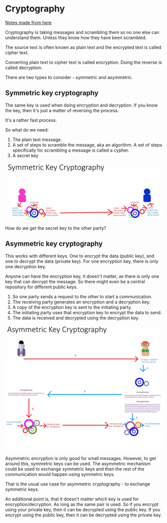 # Cryptography

[Notes made from here](https://www.youtube.com/watch?v=v8nlTZleKFw&list=PLTd6ceoshprcUyoyOQ_2dCvr5GPi5w_T7&index=2)

Cryptography is taking messages and scrambling them so no one else can understand them.
Unless they know how they have been scrambled.

The source text is often known as plain text and the encrypted text is called cipher text.

Converting plain text to cipher text is called encryption. Doing the reverse is called 
decryption.

There are two types to consider - symmetric and asymmetric.

## Symmetric key cryptography
The same key is used when doing encryption and decryption. If you know the key, 
then it's just a matter of reversing the process.

It's a rather fast process.

So what do we need:
1. The plain text message.
2. A set of steps to scramble the message, aka an algorithm. A set of steps specifically
for scrambling a message is called a cypher.
3. A secret key

![Symmetric crypto](./images/symmetric-key-crypto.png)

How do we get the secret key to the other party?

## Asymmetric key cryptography
This works with different keys. One to encrypt the data (public key), and one to 
decrypt the data (private key).
For one encryption key, there is only one decryption key.

Anyone can have the encryption key, it doesn't matter, as there is only one key that
can decrypt the message. So there might even be a central repository for different 
public keys.

1. So one party sends a request to the other to start a communication.
2. The receiving party generates an encryption and a decryption key.
3. A copy of the encryption key is sent to the initiating party.
4. The initiating party uses that encryption key to encrypt the data to send.
5. The data is received and decrypted using the decryption key.

![Asymmetric crypto](./images/asymmetric-key-crypto.png)

Asymmetric encryption is only good for small messages. However, to get around
this, symmetric keys can be used. The asymmetric mechanism could be used to exchange
symmetric keys and then the rest of the communication would happen using symmetric keys.

That is the usual use case for asymmetric cryptography - to exchange symmetric keys.

An additional point is, that it doesn't matter which key is used for encryption/decryption.
As long as the same pair is used. So if you encrypt using your private key, then it can
be decrypted using the public key. If you encrypt using the public key, then it can be
decrypted using the private key.